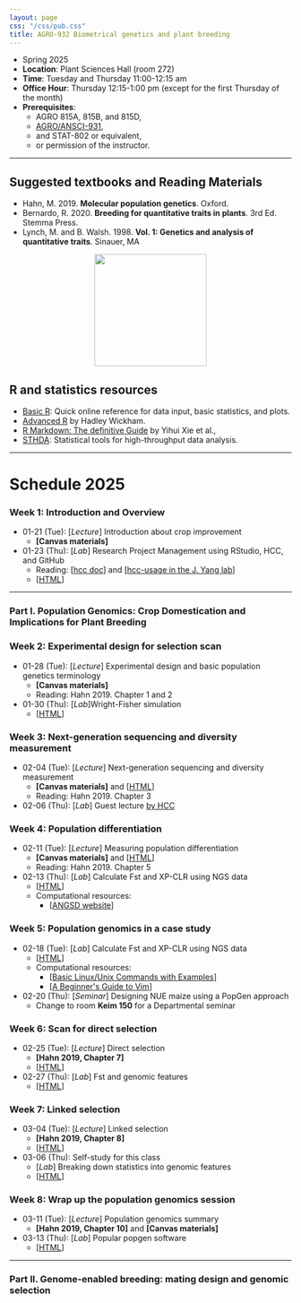 ```yaml
---
layout: page
css: "/css/pub.css"
title: AGRO-932 Biometrical genetics and plant breeding
---
```



- Spring 2025
- **Location**: Plant Sciences Hall (room 272)
- **Time**: Tuesday and Thursday 11:00-12:15 am
- **Office Hour**: Thursday 12:15-1:00 pm (except for the first Thursday of the month)
- **Prerequisites**:
  - AGRO 815A, 815B, and 815D,
  - [AGRO/ANSCI-931](https://jyanglab.com/AGRO-931/),
  - and	STAT-802 or equivalent,
  - or permission of the instructor.

------------

## Suggested textbooks and Reading Materials

- Hahn, M. 2019. __Molecular population genetics__. Oxford.
- Bernardo, R. 2020. __Breeding for quantitative traits in plants__. 3rd Ed. Stemma Press.
- Lynch, M. and B. Walsh. 1998. __Vol. 1: Genetics and analysis of quantitative traits__. Sinauer, MA  


<p align="center">
  <img src="https://i.imgur.com/tSfGg4c.png" height="200px">
</p>

## R and statistics resources

- [Basic R](https://www.statmethods.net/): Quick online reference for data input, basic statistics, and plots.
- [Advanced R](http://adv-r.had.co.nz/) by Hadley Wickham.
- [R Markdown: The definitive Guide](https://bookdown.org/yihui/rmarkdown/) by Yihui Xie et al.,
- [STHDA](http://www.sthda.com/english/): Statistical tools for high-throughput data analysis.

--------------------

# Schedule 2025

### **Week 1**: Introduction and Overview
- 01-21 (Tue): [_Lecture_] Introduction about crop improvement
  - __[Canvas materials]__
- 01-23 (Thu): [_Lab_] Research Project Management using RStudio, HCC, and GitHub    
  - Reading: [[hcc doc](https://hcc.unl.edu/docs/)] and [[hcc-usage in the J. Yang lab](https://jyanglab.com/2018-09-06-hcc/)]  
  - [[HTML](https://jyanglab.com/slides/2025-agro932/w1lab.html#1)]   

----------------


### Part I. Population Genomics: Crop Domestication and Implications for Plant Breeding

### **Week 2**: Experimental design for selection scan
- 01-28 (Tue): [_Lecture_] Experimental design and basic population genetics terminology
  - __[Canvas materials]__
  - Reading: Hahn 2019. Chapter 1 and 2
- 01-30 (Thu): [_Lab_]Wright-Fisher simulation
  - [[HTML](https://jyanglab.com/slides/2025-agro932/w2lab.html#1)]


### **Week 3**: Next-generation sequencing and diversity measurement
- 02-04 (Tue): [_Lecture_] Next-generation sequencing and diversity measurement
  - __[Canvas materials]__ and [[HTML](https://jyanglab.com/slides/2025-agro932/w3class_theta.html#1)]
  - Reading: Hahn 2019. Chapter 3
- 02-06 (Thu): [_Lab_] Guest lecture [by HCC](https://hcc.unl.edu/agro932-spring-2025-classroom-tutorial)

### **Week 4**: Population differentiation
- 02-11 (Tue): [_Lecture_] Measuring population differentiation
  - __[Canvas materials]__ and [[HTML](https://jyanglab.com/slides/2025-agro932/w4class.html#1)]
  -  Reading: Hahn 2019. Chapter 5
- 02-13 (Thu): [_Lab_] Calculate Fst and XP-CLR using NGS data
  - [[HTML](https://jyanglab.com/slides/2025-agro932/w4lab.html#1)]
  - Computational resources:
    - [[ANGSD website](http://www.popgen.dk/angsd/index.php/ANGSD)]
    

<!--
  - [[HTML](https://jyanglab.com/slides/2022-agro932/w3lab.html#1)]

-->

### **Week 5**: Population genomics in a case study
- 02-18 (Tue): [_Lab_] Calculate Fst and XP-CLR using NGS data
  - [[HTML](https://jyanglab.com/slides/2025-agro932/w4lab.html#1)]
  - Computational resources:
    - [[Basic Linux/Unix Commands with Examples](https://www.guru99.com/must-know-linux-commands.html)]
    - [[A Beginner's Guide to Vim](https://www.linux.com/tutorials/vim-101-beginners-guide-vim/)]
- 02-20 (Thu): [_Seminar_] Designing NUE maize using a PopGen approach
  - Change to room __Keim 150__ for a Departmental seminar

### **Week 6**: Scan for direct selection
- 02-25 (Tue): [_Lecture_] Direct selection
  - __[Hahn 2019, Chapter 7]__
  - [[HTML](https://jyanglab.com/slides/2025-agro932/w5class.html#1)]
- 02-27 (Thu): [_Lab_] Fst and genomic features
  - [[HTML](https://jyanglab.com/slides/2025-agro932/w5lab.html#1)]
    

### **Week 7**: Linked selection
- 03-04 (Tue): [_Lecture_] Linked selection
  - __[Hahn 2019, Chapter 8]__
  - [[HTML](https://jyanglab.com/slides/2025-agro932/w6class.html#1)]
- 03-06 (Thu): Self-study for this class
  - [_Lab_] Breaking down statistics into genomic features
  - [[HTML](https://jyanglab.com/slides/2025-agro932/w6lab.html#1)]




### **Week 8**: Wrap up the population genomics session
- 03-11 (Tue): [_Lecture_] Population genomics summary
  - __[Hahn 2019, Chapter 10]__ and __[Canvas materials]__ 
- 03-13 (Thu): [_Lab_] Popular popgen software
  - [[HTML](https://jyanglab.com/slides/2025-agro932/w7lab.html#1)]

----------

### Part II. Genome-enabled breeding: mating design and genomic selection

<!--
### **Week 8**: Transition from Pop Gen to Quant Gen
- 03-08 (Tue): [_Lecture_] Definition of breeding populations
  - __[Bernardo, Chapter 2]__
  - [[HTML](https://jyanglab.com/slides/2022-agro932/w8class1.html#1)]
- 03-10 (Thu): [_Lecture_] Phenotypic and genotypic values
  - __[Bernardo, Chapter 3]__ 
  - [[HTML](https://jyanglab.com/slides/2022-agro932/w8class2.html#1)]
  
### **Week 9**:
- 3-13 to 3-20: __Spring Break__

### **Week 10**: Breeding population means and variances
- 03-22 (Thu): [_Lecture_] Phenotypic and genetic variances
  - __[Bernardo, Chapter 6]__ 
  - [[HTML](https://jyanglab.com/slides/2022-agro932/w10class_variance.html#1)]
  - [__Due date for Mid-term paper: March 25th__]
- 03-24 (Thu): [_Lab_] Compute phenotypic values and variances
  - [[HTML](https://jyanglab.com/slides/2022-agro932/w10lab.html#1)]

### **Week 11**: Mating designs and Estimating Genetic Variances
- 03-29 (Tue): [_Lecture_] Mating design
  - __[Bernardo, Chapter 7]__ or __[Lynch and Walsh, Chapter 18]__
  - [[HTML](https://jyanglab.com/slides/2022-agro932/w11class.html#1)]
- 03-31 (Thu): [_Lab_] Genetics variances calculation
  - [[HTML](https://jyanglab.com/slides/2022-agro932/w11lab_2022.html#1)]


### **Week 12**: Best linear unbiased prediction
- 04-05 (Tue): [_Lecture_] BLUP introduction and Matrix operations
  - __[Bernardo, Chapter 10]__ or __[Lynch and Walsh, Chapter 8]__
  - [[HTML](https://jyanglab.com/slides/2022-agro932//w12class_blup1.html)]
- 04-07 (Thu): [_Lecture_] BLUP calculation for breeding populations
  - [[HTML](https://jyanglab.com/slides/2022-agro932//w12class_blup2.html)]

### **Week 13**: Genome-enabled selection
- 04-12 (Tue): [_Lecture_] Genomic selection
  - __[Bernardo, Chapter 11]__
  - [[HTML](https://jyanglab.com/slides/2022-agro932/w13class_gs1.html)]
- 04-14 (Thu): [_Lab_] Genomic selection in practice (1)
  - [[HTML](https://jyanglab.com/slides/2022-agro932/w13lab_gs2.html)]


### **Week 14**: GS and GWAS via mixed models
- 04-19 (Tue): [_Lab_] Genomic selection in practice (2)
  - __[Canvas materials]__ and [[HTML](https://jyanglab.com/slides/2022-agro932/w14lab_gs3.html)]
- 04-21 (Thu): [_Lecture_] Genome-wide association study
  - __[Bernardo, Chapter 11]__
  - [[HTML](https://jyanglab.com/slides/2022-agro932/w14class_gwas1.html)]

### **Week 15**: Association mapping via mixed models
- 04-26 (Tue): [_Lab1_] GWAS in practice (1)
  - [[Zhao et al., 2011](https://www.nature.com/articles/ncomms1467)]
  - [[HTML](https://jyanglab.com/slides/2022-agro932/w15lab_gwas2.html)]
- 04-28 (Thu): [_Lab2_] GWAS in practice (2)
  - [[HTML](https://jyanglab.com/slides/2022-agro932/w15lab_gwas3.html)]

---------------------

## Part III. Emerging Technologies in Plant Breeding

### **Week16**:
- 05-03 (Tue): Guest lecture: Harnessing Microbiome for future Crop Improvement
- 05-05 (Thu): [__Final project presentation__](10 mins + 5mins Q&A)

-->

<!--

### **Week 5**: Scan for direct selection
- 02-15 (Tue): [_Lecture_] Direct selection
  - __[Hahn 2019, Chapter 7]__
  - __[Canvas materials]__ and [[HTML](https://jyanglab.com/AGRO-932/chapters/a1.1-popgen/c7_direct_sel.html#1)]
- 02-17 (Thu): [_Lab_] Visualize theta Fst results
  - [[HTML](https://jyanglab.com/AGRO-932/chapters/a1.2-lab/w5lab.html#1)]
  - Basic R tutorial: [[Quick-R](https://www.statmethods.net/)] and [[RStudio Cheat Sheets](https://rstudio.com/resources/cheatsheets/)]

### **Week 6**: Linked selection
- 02-22 (Tue): [_Lecture_] Linked selection
  - __[Hahn 2019, Chapter 8]__
  - __[Canvas materials]__ and [[HTML](https://jyanglab.com/AGRO-932/chapters/a1.1-popgen/c8_linked_sel.html#1)]
- 02-24 (Thu): [_Lab_] Breaking down theta statistics into genomic features
  - __[HW1 Due]__
  - [[HTML](https://jyanglab.com/AGRO-932/chapters/a1.2-lab/w6lab.html#1)]

-->

<!--
### **Week15**:

- 4-28 (Thu): Summary and emerging technologies
  - [__Due date for final paper and final code__]
  - __[Slides in Canvas]__
  - HW Keys: [[HTML](https://jyanglab.com/AGRO-932/chapters/a2.2-lab/w15_hw_keys.html)]

### **Week16**:
- 05-03 (Tue): Guest lecture: Harnessing Microbiome for future Crop Improvement
- 05-06 (Thu): [__Final project presentation__]

-->
